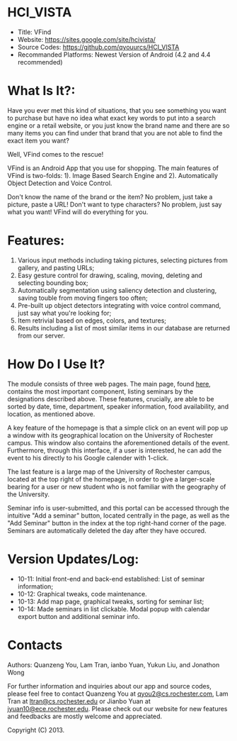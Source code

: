 HCI_VISTA
=========

* Title: VFind
* Website: https://sites.google.com/site/hcivista/
* Source Codes: https://github.com/qyouurcs/HCI_VISTA
* Recommanded Platforms: Newest Version of Android (4.2 and 4.4 recommended)

What Is It?:
==================================

Have you ever met this kind of situations, that you see something you want to purchase but have no idea what exact key words to put into a search engine or a retail website, or you just know the brand name and there are so many items you can find under that brand that you are not able to find the exact item you want? 

Well, VFind comes to the rescue!

VFind is an Android App that you use for shopping. The main features of VFind is two-folds: 1). Image Based Search Engine and 2). Automatically Object Detection and Voice Control. 

Don't know the name of the brand or the item? No problem, just take a picture, paste a URL! Don't want to type characters? No problem, just say what you want! VFind will do everything for you.

Features:
==================================
1. Various input methods including taking pictures, selecting pictures from gallery, and pasting URLs;
2. Easy gesture control for drawing, scaling, moving, deleting and selecting bounding box;
3. Automatically segmentation using saliency detection and clustering, saving touble from moving fingers too often;
4. Pre-built up object detectors integrating with voice control command, just say what you're looking for;
5. Item retrivial based on edges, colors, and textures; 
6. Results including a list of most similar items in our database are returned from our server.

How Do I Use It? 
==================================
The module consists of three web pages. The main page, found [here](http://ec2-54-205-135-226.compute-1.amazonaws.com/index.php),
contains the most important component, listing seminars by the designations described above. These features, crucially,
are able to be sorted by date, time, department, speaker information, food availability, and location, as mentioned above.

A key feature of the homepage is that a simple click on an event will pop up a window with its geographical location
on the University of Rochester campus. This window also contains the aforementioned details of the event. Furthermore,
through this interface, if a user is interested, he can add the event to his directly to his Google calender with 1-click.

The last feature is a large map of the University of Rochester campus, located at the top right of the homepage, in order
to give a larger-scale bearing for a user or new student who is not familiar with the geography of the University.

Seminar info is user-submitted, and this portal can be accessed through the intuitive "Add a seminar" button, located
centrally in the page, as well as the "Add Seminar" button in the index at the top right-hand corner of the page. Seminars are automatically deleted the day after they have occured.




Version Updates/Log:
==================================
* 10-11: Initial front-end and back-end established: List of seminar information;
* 10-12: Graphical tweaks, code maintenance.
* 10-13: Add map page, graphical tweaks, sorting for seminar list;
* 10-14: Made seminars in list clickable. Modal popup with calendar export button and additional seminar info.


Contacts
==================================
Authors:
Quanzeng You, Lam Tran, ianbo Yuan, Yukun Liu, and Jonathon Wong

For further information and inquiries about our app and source codes, please
feel free to contact Quanzeng You at <qyou2@cs.rochester.com>, Lam Tran at <ltran@cs.rochester.edu> or Jianbo Yuan at <jyuan10@ece.rochester.edu>. Please check out our website for new features and feedbacks are mostly welcome and appreciated.

Copyright (C) 2013.
